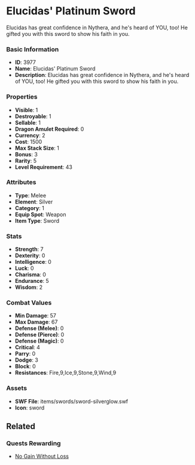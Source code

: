 # Elucidas' Platinum Sword

Elucidas has great confidence in Nythera, and he's heard of YOU, too!  He gifted you with this sword to show his faith in you.  

### Basic Information

- **ID**: 3977
- **Name**: Elucidas&#039; Platinum Sword
- **Description**: Elucidas has great confidence in Nythera, and he&#039;s heard of YOU, too!  He gifted you with this sword to show his faith in you.  

### Properties

- **Visible**: 1
- **Destroyable**: 1
- **Sellable**: 1
- **Dragon Amulet Required**: 0
- **Currency**: 2
- **Cost**: 1500
- **Max Stack Size**: 1
- **Bonus**: 3
- **Rarity**: 5
- **Level Requirement**: 43

### Attributes

- **Type**: Melee
- **Element**: Silver
- **Category**: 1
- **Equip Spot**: Weapon
- **Item Type**: Sword

### Stats

- **Strength**: 7
- **Dexterity**: 0
- **Intelligence**: 0
- **Luck**: 0
- **Charisma**: 0
- **Endurance**: 5
- **Wisdom**: 2

### Combat Values

- **Min Damage**: 57
- **Max Damage**: 67
- **Defense (Melee)**: 0
- **Defense (Pierce)**: 0
- **Defense (Magic)**: 0
- **Critical**: 4
- **Parry**: 0
- **Dodge**: 3
- **Block**: 0
- **Resistances**: Fire,9,Ice,9,Stone,9,Wind,9

### Assets

- **SWF File**: items/swords/sword-silverglow.swf
- **Icon**: sword

## Related

### Quests Rewarding

- [No Gain Without Loss](../quests/613-no-gain-without-loss.md)

